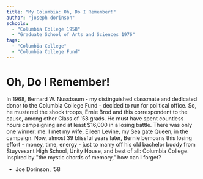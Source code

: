 ```yaml
---
title: "My Columbia: Oh, Do I Remember!"
author: "joseph dorinson"
schools:
  - "Columbia College 1958"
  - "Graduate School of Arts and Sciences 1976"
tags:
  - "Columbia College"
  - "Columbia College Fund"
---
```


# Oh, Do I Remember!

In 1968, Bernard W. Nussbaum - my distinguished classmate and dedicated donor to the Columbia College Fund - decided to run for political office. So, he mustered the shock troops, Ernie Brod and this correspondent to the cause, among other Class of '58 grads. He must have spent countless hours campaigning and at least $16,000 in a losing battle. There was only one winner: me. I met my wife, Eileen Levine, my Sea gate Queen, in the campaign. Now, almost 39 blissful years later, Bernie bemoans this losing effort - money, time, energy - just to marry off his old bachelor buddy from Stuyvesant High School, Unity House, and best of all: Columbia College. Inspired by "the mystic chords of memory," how can I forget?

- Joe Dorinson, '58

